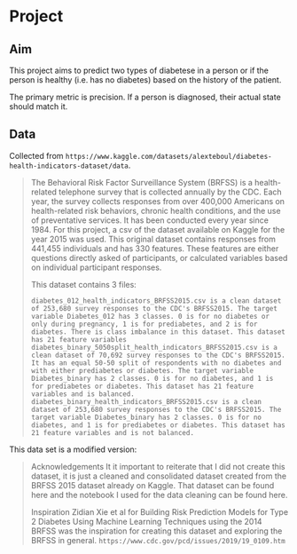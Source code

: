 
# Project

## Aim

This project aims to predict two types of diabetese in a person or if the person is healthy (i.e. has no diabetes) based on the history of the patient.

The primary metric is precision. If a person is diagnosed, their actual state should match it.

## Data

Collected from `https://www.kaggle.com/datasets/alexteboul/diabetes-health-indicators-dataset/data`.

> The Behavioral Risk Factor Surveillance System (BRFSS) is a health-related telephone survey that is collected annually by the CDC. Each year, the survey collects responses from over 400,000 Americans on health-related risk behaviors, chronic health conditions, and the use of preventative services. It has been conducted every year since 1984. For this project, a csv of the dataset available on Kaggle for the year 2015 was used. This original dataset contains responses from 441,455 individuals and has 330 features. These features are either questions directly asked of participants, or calculated variables based on individual participant responses.
>
> This dataset contains 3 files:
>
>     diabetes_012_health_indicators_BRFSS2015.csv is a clean dataset of 253,680 survey responses to the CDC's BRFSS2015. The target variable Diabetes_012 has 3 classes. 0 is for no diabetes or only during pregnancy, 1 is for prediabetes, and 2 is for diabetes. There is class imbalance in this dataset. This dataset has 21 feature variables
>     diabetes_binary_5050split_health_indicators_BRFSS2015.csv is a clean dataset of 70,692 survey responses to the CDC's BRFSS2015. It has an equal 50-50 split of respondents with no diabetes and with either prediabetes or diabetes. The target variable Diabetes_binary has 2 classes. 0 is for no diabetes, and 1 is for prediabetes or diabetes. This dataset has 21 feature variables and is balanced.
>     diabetes_binary_health_indicators_BRFSS2015.csv is a clean dataset of 253,680 survey responses to the CDC's BRFSS2015. The target variable Diabetes_binary has 2 classes. 0 is for no diabetes, and 1 is for prediabetes or diabetes. This dataset has 21 feature variables and is not balanced.

This data set is a modified version:
> Acknowledgements
> It it important to reiterate that I did not create this dataset, it is just a cleaned and consolidated dataset created from the BRFSS 2015 dataset already on Kaggle. That dataset can be found here and the notebook I used for the data cleaning can be found here.
>
> Inspiration
> Zidian Xie et al for Building Risk Prediction Models for Type 2 Diabetes Using Machine Learning Techniques using the 2014 BRFSS was the inspiration for creating this dataset and exploring the BRFSS in general. `https://www.cdc.gov/pcd/issues/2019/19_0109.htm`

